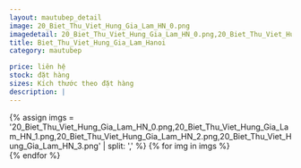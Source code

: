 ```yaml
---
layout: mautubep_detail
image: 20_Biet_Thu_Viet_Hung_Gia_Lam_HN_0.png
imagedetail: 20_Biet_Thu_Viet_Hung_Gia_Lam_HN_0.png,20_Biet_Thu_Viet_Hung_Gia_Lam_HN_1.png,20_Biet_Thu_Viet_Hung_Gia_Lam_HN_2.png,20_Biet_Thu_Viet_Hung_Gia_Lam_HN_3.png
title: Biet_Thu_Viet_Hung_Gia_Lam_Hanoi
category: mautubep

price: liên hệ
stock: đặt hàng
sizes: Kích thước theo đặt hàng
description: |
---
```

<section class="no-padding" id="two">
	<div class="container-fluid">
	<div class="row-no-gutters">
	{% assign imgs = '20_Biet_Thu_Viet_Hung_Gia_Lam_HN_0.png,20_Biet_Thu_Viet_Hung_Gia_Lam_HN_1.png,20_Biet_Thu_Viet_Hung_Gia_Lam_HN_2.png,20_Biet_Thu_Viet_Hung_Gia_Lam_HN_3.png' | split: ',' %}
	{% for img in imgs %}
	   <div class="col-lg-6 col-sm-6 col-md-6"> 
			<a href="#" class="portfolio-box">
			<img src="{{site.baseurl}}/assets/images/tubep/{{img}}" class="image main" alt="">
			</a>
		</div>
	{% endfor %}			
	</div>
	</div>
</section>